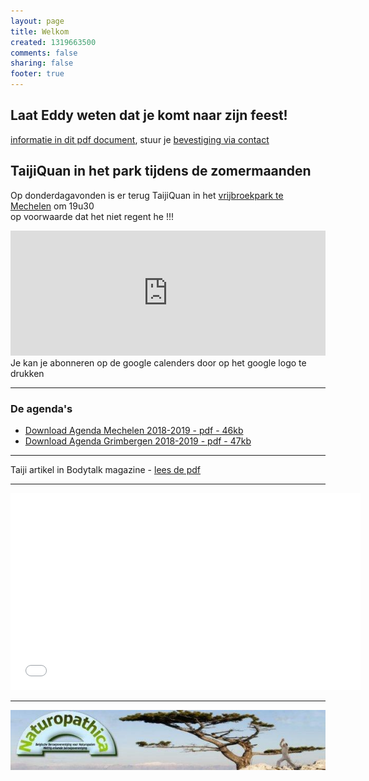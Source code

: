 ```yaml
---
layout: page
title: Welkom
created: 1319663500
comments: false
sharing: false  
footer: true
---
```

## Laat Eddy weten dat je komt naar zijn feest!
[informatie in dit pdf document](/flyers/180911_Feest.pdf), stuur je [bevestiging via contact](contact.html)

## TaijiQuan in het park tijdens de zomermaanden 
Op donderdagavonden is er terug TaijiQuan in het [vrijbroekpark te Mechelen](https://goo.gl/maps/nBZrzS6MDbG2) om 19u30  
op voorwaarde dat het niet regent he !!! 


<iframe src="https://calendar.google.com/calendar/embed?showTitle=0&amp;showNav=0&amp;showDate=0&amp;showPrint=0&amp;showTabs=0&amp;showCalendars=0&amp;showTz=0&amp;mode=AGENDA&amp;height=200&amp;wkst=2&amp;hl=nl&amp;bgcolor=%23FFFFFF&amp;src=eddypresent.website%40gmail.com&amp;color=%232F6309&amp;src=bnt52stornmaupomm1p01afrt0%40group.calendar.google.com&amp;color=%23125A12&amp;src=sv4bkhqqsf8snmhcjmhj8hqma4%40group.calendar.google.com&amp;color=%235F6B02&amp;ctz=Europe%2FBrussels" style="border-width:0" width="100%" height="200" frameborder="0" scrolling="no"></iframe>
Je kan je abonneren op de google calenders door op het google logo te drukken

---

### De agenda's

* [Download Agenda Mechelen 2018-2019 - pdf - 46kb](/flyers/Mechelen_2018-2019.pdf) 
* [Download Agenda Grimbergen 2018-2019 - pdf - 47kb](/flyers/Grimbergen_2018-2019.pdf) 

---
Taiji artikel in Bodytalk magazine - [lees de pdf](/flyers/TaiChi_voor_lichaam_en_geest_bodytalk.PDF)

---
<iframe width="560"  height="315" src="//www.youtube.com/embed/bjQ3ZA9TKTk?rel=0" frameborder="0" allowfullscreen></iframe>

---

[![Naturopathica](/images/naturopathica.jpg)](http://www.naturopathica.be/)
